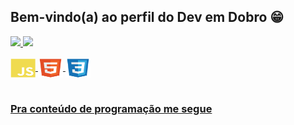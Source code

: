 ## Bem-vindo(a) ao perfil do Dev em Dobro 😁

 <div>
   <a href="https://github.com/David Martins22">
   <img height="180em" src="https://github-readme-stats.vercel.app/api?username=David Martins22&show_icons=true&theme=tokyonight&include_all_commits=true&count_private=true"/>
   <img height="180em" src="https://github-readme-stats.vercel.app/api/top-langs/?username=David Martins22&layout=compact&langs_count=6&theme=tokyonight"/>
</div>
    
<div style="display: inline_block"><br>
  <img align="center" alt="Js" height="30" width="40" src="https://raw.githubusercontent.com/devicons/devicon/master/icons/javascript/javascript-plain.svg">
  <img align="center" alt="HTML" height="30" width="40" src="https://raw.githubusercontent.com/devicons/devicon/master/icons/html5/html5-original.svg">
  <img align="center" alt="CSS" height="30" width="40" src="https://raw.githubusercontent.com/devicons/devicon/master/icons/css3/css3-original.svg">
</div>
 
<br>
 
### Pra conteúdo de programação me segue 
 
<div> 
  <a href="https://instagram.com/David Martins22" target="_blank"><img src="" target="_blank"></a>
 <a href="https://discord.gg/5DVhGKVf4h" target="_blank"><img src="" target="_blank"></a> 
  <a href="https://www.linkedin.com/in/ricardohdias" target="_blank"><img src="" target="_blank"></a>
</div>
